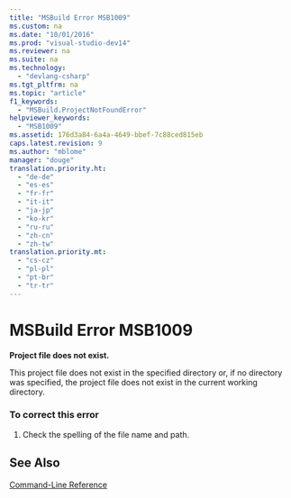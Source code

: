 ```yaml
---
title: "MSBuild Error MSB1009"
ms.custom: na
ms.date: "10/01/2016"
ms.prod: "visual-studio-dev14"
ms.reviewer: na
ms.suite: na
ms.technology: 
  - "devlang-csharp"
ms.tgt_pltfrm: na
ms.topic: "article"
f1_keywords: 
  - "MSBuild.ProjectNotFoundError"
helpviewer_keywords: 
  - "MSB1009"
ms.assetid: 176d3a84-6a4a-4649-bbef-7c88ced815eb
caps.latest.revision: 9
ms.author: "mblome"
manager: "douge"
translation.priority.ht: 
  - "de-de"
  - "es-es"
  - "fr-fr"
  - "it-it"
  - "ja-jp"
  - "ko-kr"
  - "ru-ru"
  - "zh-cn"
  - "zh-tw"
translation.priority.mt: 
  - "cs-cz"
  - "pl-pl"
  - "pt-br"
  - "tr-tr"
---
```

# MSBuild Error MSB1009
**Project file does not exist.**  
  
 This project file does not exist in the specified directory or, if no directory was specified, the project file does not exist in the current working directory.  
  
### To correct this error  
  
1.  Check the spelling of the file name and path.  
  
## See Also  
 [Command-Line Reference](../reference/msbuild-command-line-reference.md)